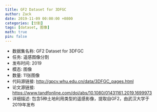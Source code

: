```yaml
---
title: GF2 Dataset for 3DFGC
author: Zack
date: 2019-11-09 00:00:00 +0800
categories: [分割]
tags: [dataset, 图像]
math: true
pin: false
---
```

- 数据集名称: GF2 Dataset for 3DFGC
- 任务: 遥感图像分割
- 发布时间: 2019
- 模态: 图像
- 数量: 11张图像
- 代码源链接: http://gpcv.whu.edu.cn/data/3DFGC_pages.html
- 论文源链接: https://www.tandfonline.com/doi/abs/10.1080/01431161.2019.1699973
- 详细描述: 包含5种土地利用类型的遥感影像，提取自GF2，由武汉大学于2019年发布
